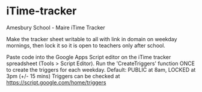 # iTime-tracker
Amesbury School - Maire iTime Tracker

Make the tracker sheet writable to all with link in domain on weekday mornings, then lock it so it is open to teachers only after school.

Paste code into the Google Apps Script editor on the iTime tracker spreadsheet (Tools > Script Editor).
Run the 'CreateTriggers' function ONCE to create the triggers for each weekday. Default: PUBLIC at 8am, LOCKED at 3pm (+/- 15 mins)
Triggers can be checked at https://script.google.com/home/triggers

